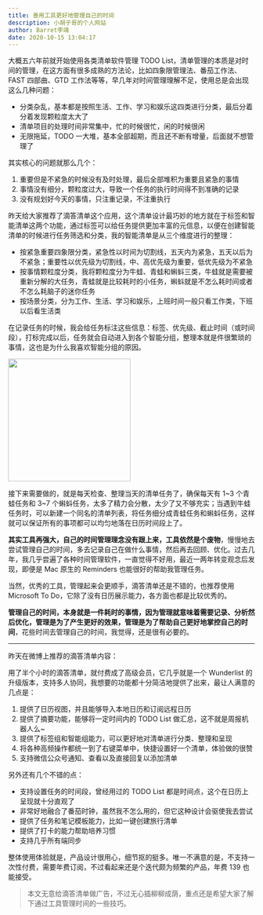 ```yaml
---
title: 善用工具更好地管理自己的时间
description: 小胡子哥的个人网站
author: Barret李靖
date: 2020-10-15 13:04:17
---
```

大概五六年前就开始使用各类清单软件管理  TODO List，清单管理的本质是对时间的管理，在这方面有很多成熟的方法论，比如四象限管理法、番茄工作法、FAST 四部曲、GTD 工作法等等，早几年对时间管理理解不足，使用总是会出现这么几种问题：


- 分类杂乱，基本都是按照生活、工作、学习和娱乐这四类进行分类，最后分着分着发现颗粒度太大了
- 清单项目的处理时间非常集中，忙的时候很忙，闲的时候很闲
- 无限拖延，TODO 一大堆，基本全部超期，而且还不断有增量，后面就不想管理了



其实核心的问题就那么几个：


1. 重要但是不紧急的时候没有及时处理，最后全部堆积为重要且紧急的事情
1. 事情没有细分，颗粒度过大，导致一个任务的执行时间得不到准确的记录
1. 没有规划好今天的事情，只注重记录，不注重执行



昨天给大家推荐了滴答清单这个应用，这个清单设计最巧妙的地方就在于标签和智能清单这两个功能，通过标签可以给任务提供更加丰富的元信息，以便在创建智能清单的时候进行任务筛选和分类，我的智能清单是从三个维度进行的整理：


- 按紧急重要四象限分类，紧急性以时间为切割线，五天内为紧急，五天以后为不紧急；重要性以优先级为切割线，中、高优先级为重要，低优先级为不紧急
- 按事情颗粒度分类，我将颗粒度分为牛蛙、青蛙和蝌蚪三类，牛蛙就是需要被重新分解的大任务，青蛙就是比较耗时的小任务，蝌蚪就是不怎么耗时间或者不怎么耗脑子的迷你任务
- 按场景分类，分为工作、生活、学习和娱乐，上班时间一般只看工作类，下班以后看生活类



在记录任务的时候，我会给任务标注这些信息：标签、优先级、截止时间（或时间段），打标完成以后，任务就会自动进入到各个智能分组，整理本就是件很繁琐的事情，这也是为什么我喜欢智能分组的原因。

<p><img src="https://www.barretlee.com/blogimgs/2020/10/15/manage-time.png" width="250" /></p>

接下来需要做的，就是每天检查、整理当天的清单任务了，确保每天有 1~3 个青蛙任务和 3~7 个蝌蚪任务，太多了精力会分散，太少了又不够充实；当遇到牛蛙任务时，可以新建一个同名的清单列表，将任务细分成青蛙任务和蝌蚪任务，这样就可以保证所有的事项都可以均匀地落在日历时间段上了。


**其实工具再强大，自己的时间管理理念没有跟上来，工具依然是个废物**，慢慢地去尝试管理自己的时间，多去记录自己在做什么事情，然后再去回顾、优化。过去几年，我几乎尝遍了各种时间管理软件，一直觉得不好用，最近一两年转变观念后发现，即便是 Mac 原生的 Reminders 也能很好的帮助我管理任务。


当然，优秀的工具，管理起来会更顺手，滴答清单还是不错的，也推荐使用 Microsoft To Do，它除了没有日历展示能力，各方面也都是比较优秀的。


**管理自己的时间，本身就是一件耗时的事情，因为管理就意味着需要记录、分析然后优化，管理是为了产生更好的效果，管理是为了帮助自己更好地掌控自己的时间**，花些时间去管理自己的时间，我觉得，还是很有必要的。



---



昨天在微博上推荐的滴答清单内容：


用了半个小时的滴答清单，就付费成了高级会员，它几乎就是一个 Wunderlist 的升级版本，支持多人协同，我想要的功能都十分简洁地提供了出来，最让人满意的几点是：


1. 提供了日历视图，并且能够导入本地日历和订阅远程日历
1. 提供了摘要功能，能够将一定时间内的 TODO List 做汇总，这不就是周报机器人么~
1. 提供了标签组和智能组能力，可以更好地对清单进行分类、整理和呈现
1. 将各种高频操作都统一到了右键菜单中，快捷设置好一个清单，体验做的很赞
1. 支持微信公众号通知、查看以及直接回复以添加清单



另外还有几个不错的点：


- 支持设置任务的时间段，曾经用过的 TODO List 都是时间点，这个在日历上呈现就十分直观了
- 非常好地融合了番茄时钟，虽然我不怎么用的，但它这种设计会驱使我去尝试
- 提供了任务和笔记模板能力，比如一键创建旅行清单
- 提供了打卡的能力帮助培养习惯
- 支持几乎所有端同步



整体使用体验就是，产品设计很用心，细节抠的挺多。唯一不满意的是，不支持一次性付费，需要年费订阅，不过看起来还是个迭代颇为频繁的产品，年费 139 也能接受。


> 本文无意给滴答清单做广告，不过无心插柳柳成荫，重点还是希望大家了解下通过工具管理时间的一些技巧。
